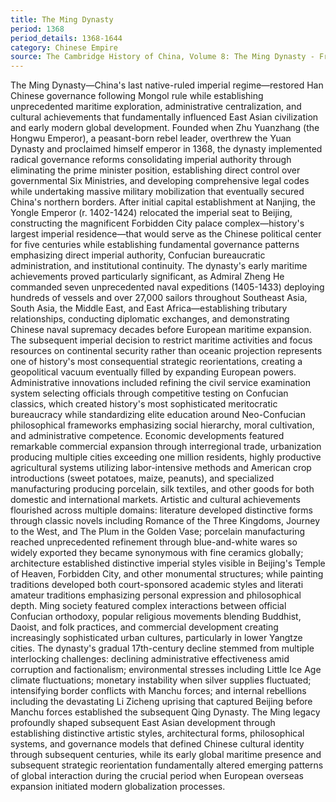 ```yaml
---
title: The Ming Dynasty
period: 1368
period_details: 1368-1644
category: Chinese Empire
source: The Cambridge History of China, Volume 8: The Ming Dynasty - Frederick W. Mote and Denis Twitchett
---
```

The Ming Dynasty—China's last native-ruled imperial regime—restored Han Chinese governance following Mongol rule while establishing unprecedented maritime exploration, administrative centralization, and cultural achievements that fundamentally influenced East Asian civilization and early modern global development. Founded when Zhu Yuanzhang (the Hongwu Emperor), a peasant-born rebel leader, overthrew the Yuan Dynasty and proclaimed himself emperor in 1368, the dynasty implemented radical governance reforms consolidating imperial authority through eliminating the prime minister position, establishing direct control over governmental Six Ministries, and developing comprehensive legal codes while undertaking massive military mobilization that eventually secured China's northern borders. After initial capital establishment at Nanjing, the Yongle Emperor (r. 1402-1424) relocated the imperial seat to Beijing, constructing the magnificent Forbidden City palace complex—history's largest imperial residence—that would serve as the Chinese political center for five centuries while establishing fundamental governance patterns emphasizing direct imperial authority, Confucian bureaucratic administration, and institutional continuity. The dynasty's early maritime achievements proved particularly significant, as Admiral Zheng He commanded seven unprecedented naval expeditions (1405-1433) deploying hundreds of vessels and over 27,000 sailors throughout Southeast Asia, South Asia, the Middle East, and East Africa—establishing tributary relationships, conducting diplomatic exchanges, and demonstrating Chinese naval supremacy decades before European maritime expansion. The subsequent imperial decision to restrict maritime activities and focus resources on continental security rather than oceanic projection represents one of history's most consequential strategic reorientations, creating a geopolitical vacuum eventually filled by expanding European powers. Administrative innovations included refining the civil service examination system selecting officials through competitive testing on Confucian classics, which created history's most sophisticated meritocratic bureaucracy while standardizing elite education around Neo-Confucian philosophical frameworks emphasizing social hierarchy, moral cultivation, and administrative competence. Economic developments featured remarkable commercial expansion through interregional trade, urbanization producing multiple cities exceeding one million residents, highly productive agricultural systems utilizing labor-intensive methods and American crop introductions (sweet potatoes, maize, peanuts), and specialized manufacturing producing porcelain, silk textiles, and other goods for both domestic and international markets. Artistic and cultural achievements flourished across multiple domains: literature developed distinctive forms through classic novels including Romance of the Three Kingdoms, Journey to the West, and The Plum in the Golden Vase; porcelain manufacturing reached unprecedented refinement through blue-and-white wares so widely exported they became synonymous with fine ceramics globally; architecture established distinctive imperial styles visible in Beijing's Temple of Heaven, Forbidden City, and other monumental structures; while painting traditions developed both court-sponsored academic styles and literati amateur traditions emphasizing personal expression and philosophical depth. Ming society featured complex interactions between official Confucian orthodoxy, popular religious movements blending Buddhist, Daoist, and folk practices, and commercial development creating increasingly sophisticated urban cultures, particularly in lower Yangtze cities. The dynasty's gradual 17th-century decline stemmed from multiple interlocking challenges: declining administrative effectiveness amid corruption and factionalism; environmental stresses including Little Ice Age climate fluctuations; monetary instability when silver supplies fluctuated; intensifying border conflicts with Manchu forces; and internal rebellions including the devastating Li Zicheng uprising that captured Beijing before Manchu forces established the subsequent Qing Dynasty. The Ming legacy profoundly shaped subsequent East Asian development through establishing distinctive artistic styles, architectural forms, philosophical systems, and governance models that defined Chinese cultural identity through subsequent centuries, while its early global maritime presence and subsequent strategic reorientation fundamentally altered emerging patterns of global interaction during the crucial period when European overseas expansion initiated modern globalization processes. 